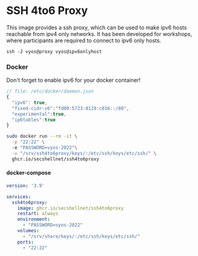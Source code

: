 # SSH 4to6 Proxy

This image provides a ssh proxy, which can be used to make ipv6 hosts reachable from ipv4 only networks.
It has been developed for workshops, where participants are required to connect to ipv6 only hosts.

```shell
ssh -J vyos@proxy vyos@ipv6onlyhost
```

### Docker
Don't forget to enable ipv6 for your docker container!
```javascript
// file: /etc/docker/daemon.json
{
  "ipv6": true,
  "fixed-cidr-v6":"fd00:5723:8119:c016::/80",
  "experimental":true,
  "ip6tables":true
}
```


```sh
sudo docker run --rm -it \
  -p "22:22" \ 
  -e "PASSWORD=vyos-2022"\
  -v "/srv/ssh4to6proxy/keys/:/etc/ssh/keys/etc/ssh/" \
  ghcr.io/secshellnet/ssh4to6proxy
```

#### docker-compose
```yml
version: '3.9'

services:
  ssh4to6proxy:
    image: ghcr.io/secshellnet/ssh4to6proxy
    restart: always
    environment:
      - "PASSWORD=vyos-2022"
    volumes:
      - "/srv/share/keys/:/etc/ssh/keys/etc/ssh/"
    ports:
      - "22:22"
```

